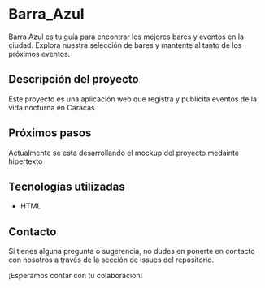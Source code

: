 # Barra_Azul
Barra Azul es tu guía para encontrar los mejores bares y eventos en la ciudad. Explora nuestra selección de bares y mantente al tanto de los próximos eventos.

## Descripción del proyecto
Este proyecto es una aplicación web que registra y publicita eventos de la vida nocturna en Caracas. 

## Próximos pasos
Actualmente se esta desarrollando el mockup del proyecto medainte hipertexto

## Tecnologías utilizadas
- HTML

## Contacto
Si tienes alguna pregunta o sugerencia, no dudes en ponerte en contacto con nosotros a través de la sección de issues del repositorio.

¡Esperamos contar con tu colaboración!
